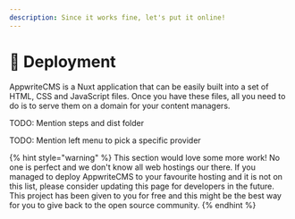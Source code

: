 ```yaml
---
description: Since it works fine, let's put it online!
---
```


# 🚀 Deployment

AppwriteCMS is a Nuxt application that can be easily built into a set of HTML, CSS and JavaScript files. Once you have these files, all you need to do is to serve them on a domain for your content managers.

TODO: Mention steps and dist folder

TODO: Mention left menu to pick a specific provider

{% hint style="warning" %}
This section would love some more work! No one is perfect and we don't know all web hostings our there. If you managed to deploy AppwriteCMS to your favourite hosting and it is not on this list, please consider updating this page for developers in the future. This project has been given to you for free and this might be the best way for you to give back to the open source community.
{% endhint %}
